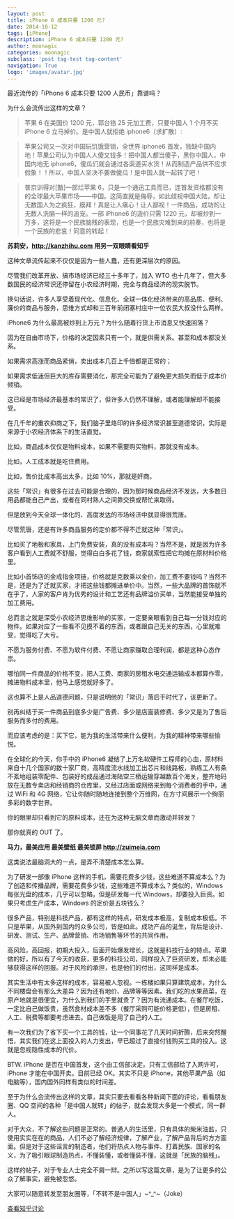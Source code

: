 ```yaml
---
layout: post
title: iPhone 6 成本只要 1200 元?
date: 2014-10-12
tags: [iPhone]
description: iPhone 6 成本只要 1200 元?
author: moonagic
categories: moonagic
subclass: 'post tag-test tag-content'
navigation: True
logo: 'images/avatar.jpg'
---
```


最近流传的「iPhone 6 成本只要 1200 人民币」靠谱吗？

为什么会流传出这样的文章？

> 苹果 6 在美国价 1200 元，郭台铬 25 元加工费，只要中国人 1 个月不买 iPhone 6 立马掉价。是中国人就拒绝 iphone6（求扩散）:

>苹果公司又一次对中国玩饥饿营销，全世界 iphone6 首发，独缺中国内地！苹果公司认为中国人人傻又钱多！把中国人都当傻子，黑你中国人，中国内地无 iphone6，傻瓜们就会通过各渠道买水货！从而制造产品供不应求假象！！所以，中国人坚决不要做傻瓜！是中国人就一起转了吧！

>普京训得对[酷]一部烂苹果 6，只是一个通迅工具而已，连首发资格都没有的全球最大苹果市场——中国。这简直就是侮辱，如此歧视中国大陆，却让无数国人为之疯狂，膜拜！真是让人痛心！让人鄙视！一件商品，成功的让无数人洗脑一样的追宠。一部 iPhone6 的造价只需 1220 元，却被炒到一万多，这将是一个民族脑残的表现，也是一个民族灾难到来的前奏，也将是一个民族的悲哀！同意的转起！

**苏莉安，http://kanzhihu.com 用另一双眼睛看知乎**

这种文章流传起来不仅仅是因为一些人蠢，还有更深层次的原因。

尽管我们改革开放、搞市场经济已经三十多年了，加入 WTO 也十几年了，但大多数国民的经济常识还停留在小农经济时期，完全与商品经济的现实脱节。

换句话说，许多人享受着现代化、信息化、全球一体化经济带来的高品质、便利、廉价的商品与服务，思维方式却和三百年前闭塞村庄中一位农民大叔没什么两样。

iPhone6 为什么最高被炒到上万元？为什么随着行货上市消息又快速回落？

因为在自由市场下，价格的决定因素只有一个，就是供需关系。甚至和成本都没关系。

如果需求高涨而商品紧俏，卖出成本几百上千倍都是正常的；

如果需求低迷但巨大的库存需要消化，那完全可能为了避免更大损失而低于成本价倾销。

这已经是市场经济最基本的常识了，但许多人仍然不理解，或者能理解却不能接受。

在几千年的重农抑商之下，我们脑子里烙印的许多经济常识甚至道德常识，实际是来源于小农经济体系下的生活直觉。

比如，商品成本仅仅是物料成本，如果不需要购买物料，那就没有成本。

比如，人工成本就是吃住费用。

比如，售价比成本高出太多，比如 10%，那就是奸商。

这些「常识」有很多在过去可能是合理的，因为那时候商品经济不发达，大多数日用品都能自己产出，或者在同村熟人之间靠交换或帮忙来取得。

但是放到今天全球一体化的、高度发达的市场经济中就显得很荒唐。

尽管荒唐，还是有许多商品服务的定价都不得不迁就这种「常识」。

比如买了地板和家具，上门免费安装，真的没有成本吗？当然不是，就是因为许多客户看到人工费就不舒服，觉得白白多花了钱，商家就索性把它均摊在原材料价格里。

比如小首饰店的金戒指金项链，价格就是克数乘以金价，加工费不要钱吗？当然不是，还是为了迁就买家，才把这些钱都摊进单价中。当然，一些大品牌的首饰就不在乎了，人家的客户肯为优秀的设计和工艺还有品牌溢价买单，当然能接受单独的加工费用。

总而言之就是深受小农经济思维影响的买家，一定要亲眼看到自己每一分钱对应的物件。如果对应了一些看不见摸不着的东西，或者跟自己无关的东西，心里就难受，觉得吃了大亏。

不愿为服务付费、不愿为软件付费、不愿让商家赚取合理利润，都是这种心态作祟。

哪怕同一件商品的价格不变，把人工费、商家的房租水电交通运输成本都算作零，摊进物料成本里，他马上感觉就好多了。

这也算不上是人品道德问题，只是说明他的「常识」落后于时代了，该更新了。

别再纠结于买一件商品到底多少是广告费、多少是店面装修费、多少又是为了售后服务而多付的费用。

而应该考虑的是：买下它，能为我的生活带来什么便利，为我的精神带来哪些愉悦。

在全球化的今天，你手中的 iPhone6 凝结了上万名软硬件工程师的心血，原材料来自十几个国家的数十家厂商，高精度流水线加工出芯片和线路板，熟练工人有条不紊地组装零配件、包装好的成品通过海陆空三栖运输穿越数百个海关，整齐地码放在无数专卖店和经销商的仓库里，又经过店面或网络来到每个消费者的手中，通过 WiFi 和 4G 网络，它让你随时随地连接到整个万维网，在方寸间展示一个绚丽多彩的数字世界。

你的眼里却只看到它的原料成本，还在为这种无脑文章而激动并转发？

那你就真的 OUT 了。

**马力，最美应用 最美壁纸 最美锁屏 http://zuimeia.com**

这类说法最脑洞大的一点，是弄不清楚成本怎么算。

为了研发一部像 iPhone 这样的手机，需要花费多少钱，这些难道不算成本么？为了创造和传播品牌，需要花费多少钱，这些难道不算成本么？类似的，Windows 每张光盘的成本，几乎可以忽略，但是研发每一代 Windows，却要投入巨资。如果只考虑生产成本，Windows 的定价是五块钱么？

很多产品，特别是科技产品，都有这样的特点，研发成本极高，复制成本极低。不只是苹果，从国外到国内的众多公司，皆是如此。成功产品的诞生，背后是设计、研发、测试、生产、品牌营销、市场销售等环节的共同作用。

高风险，高回报，初期大投入，后面开始爆发增长，这就是科技行业的特点。苹果做的好，所以有了今天的收获，更多的科技公司，同样投入了巨资研发，却未必能够获得这样的回报。对于风险的承担，也是他们的付出，这同样是成本。

其实生活中有太多这样的成本，容易被人忽视。一栋楼如果只算建筑成本，为什么不同楼盘会有那么大差异？因为还有地价、品牌等等因素。我们吃的水果蔬菜，在原产地就是很便宜，为什么到我们的手里就贵了？因为有流通成本。在餐厅吃饭，一定比自己做饭贵，虽然食材成本差不多（餐厅采购可能价格更低），但是房租、人工、税费等都要考虑进去。自己做饭是用了自己的人工。

有一次我们为了省下买一个工具的钱，让一个同事花了几天时间折腾，后来突然醒悟，其实我们在这上面投入的人力支出，早已超过了直接付钱购买工具的投入。这就是忽视隐性成本的代价。

BTW. iPhone 是否在中国首发，这个由工信部决定。只有工信部给了入网许可，iPhone 才能在中国开卖。目前已经 OK。其实不只是 iPhone，其他苹果产品（如电脑等），国内国外同样有类似的时间差。

至于为什么会流传出这样的文章，其实只要去看看各种新闻下面的评论，看看朋友圈、QQ 空间的各种「是中国人就转」的帖子，就会发现大多是一个模式，同一群人。

对于大众，不了解这些问题是正常的。普通人的生活里，只有具体的柴米油盐，只使用实实在在的商品，人们不必了解经济规律，了解产业，了解产品背后的方方面面。但是对于这些谣言的制造者，他们将热点人物与事件、打着民族、国家的名义，为了吸引眼球制造热点，不懂装懂，或者懂装不懂，这就是「民族的脑残」。

这样的帖子，对于专业人士完全不屑一辩。之所以写这篇文章，是为了让更多的公众了解事实，避免被忽悠。

大家可以随意转发至朋友圈等，「不转不是中国人」~^_^~（Joke）

[查看知乎讨论](http://www.zhihu.com/question/25695700)